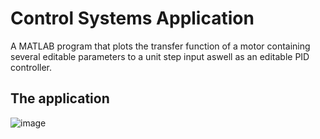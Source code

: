 # Control Systems Application
 A MATLAB program that plots the transfer function of a motor containing several editable parameters to a unit step input aswell as an editable PID controller.
 
## The application
![image](https://user-images.githubusercontent.com/53094076/231591391-ebb9389c-85e0-4db9-b09c-8e54bdd1111a.png)
